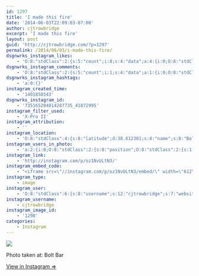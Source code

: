 ```yaml
---
id: 1297
title: 'I made this fire'
date: '2014-06-03T22:09:03-07:00'
author: cjtrowbridge
excerpt: 'I made this fire'
layout: post
guid: 'http://cjtrowbridge.com/?p=1297'
permalink: /2014/06/03/i-made-this-fire/
dsgnwrks_instagram_likes:
    - 'O:8:"stdClass":2:{s:5:"count";i:8;s:4:"data";a:4:{i:0;O:8:"stdClass":4:{s:8:"username";s:7:"trstnmg";s:15:"profile_picture";s:107:"https://igcdn-photos-e-a.akamaihd.net/hphotos-ak-xaf1/t51.2885-19/10860081_1521153481503524_577464380_a.jpg";s:2:"id";s:9:"186293472";s:9:"full_name";s:10:"Tristan G.";}i:1;O:8:"stdClass":4:{s:8:"username";s:13:"tobias_howard";s:15:"profile_picture";s:105:"https://igcdn-photos-e-a.akamaihd.net/hphotos-ak-xfa1/t51.2885-19/10948799_352656444934588_59651665_a.jpg";s:2:"id";s:9:"193273954";s:9:"full_name";s:13:"Tobias Howard";}i:2;O:8:"stdClass":4:{s:8:"username";s:8:"dizzleme";s:15:"profile_picture";s:84:"https://instagramimages-a.akamaihd.net/profiles/profile_12340414_75sq_1358478611.jpg";s:2:"id";s:8:"12340414";s:9:"full_name";s:4:"Tony";}i:3;O:8:"stdClass":4:{s:8:"username";s:12:"perra_flokka";s:15:"profile_picture";s:105:"https://igcdn-photos-h-a.akamaihd.net/hphotos-ak-xpa1/t51.2885-19/1598539_972388316124239_872711698_a.jpg";s:2:"id";s:8:"45673894";s:9:"full_name";s:12:"perra_flokka";}}}'
dsgnwrks_instagram_comments:
    - 'O:8:"stdClass":2:{s:5:"count";i:1;s:4:"data";a:1:{i:0;O:8:"stdClass":4:{s:12:"created_time";s:10:"1401893747";s:4:"text";s:49:"We must have just missed eachother yesterday haha";s:4:"from";O:8:"stdClass":4:{s:8:"username";s:9:"asbristow";s:15:"profile_picture";s:107:"https://igcdn-photos-e-a.akamaihd.net/hphotos-ak-xaf1/t51.2885-19/10957386_855732764490724_1546354627_a.jpg";s:2:"id";s:9:"254328650";s:9:"full_name";s:14:"Andrew bristow";}s:2:"id";s:18:"735460514409140260";}}}'
dsgnwrks_instagram_hashtags:
    - 'a:0:{}'
instagram_created_time:
    - '1401858543'
dsgnwrks_instagram_id:
    - '735165204814287735_41872995'
instagram_filter_used:
    - 'X-Pro II'
instagram_attribution:
    - ''
instagram_location:
    - 'O:8:"stdClass":4:{s:8:"latitude";d:38.612301;s:4:"name";s:8:"Bolt Bar";s:9:"longitude";d:-121.445822;s:2:"id";i:235376496;}'
instagram_users_in_photo:
    - 'a:2:{i:0;O:8:"stdClass":2:{s:8:"position";O:8:"stdClass":2:{s:1:"y";d:0.7824074;s:1:"x";d:0.87314814;}s:4:"user";O:8:"stdClass":4:{s:8:"username";s:12:"chrisbogard_";s:15:"profile_picture";s:107:"https://igcdn-photos-a-a.akamaihd.net/hphotos-ak-xaf1/t51.2885-19/10881744_330075523857856_1974849371_a.jpg";s:2:"id";s:9:"220013702";s:9:"full_name";s:12:"Chris Bogard";}}i:1;O:8:"stdClass":2:{s:8:"position";O:8:"stdClass":2:{s:1:"y";d:0.9287037;s:1:"x";d:0.3398148;}s:4:"user";O:8:"stdClass":4:{s:8:"username";s:12:"cjtrowbridge";s:15:"profile_picture";s:103:"https://igcdn-photos-f-a.akamaihd.net/hphotos-ak-xpa1/t51.2885-19/925559_452430704897917_67836701_a.jpg";s:2:"id";s:8:"41872995";s:9:"full_name";s:13:"CJ Trowbridge";}}}'
instagram_link:
    - 'http://instagram.com/p/oz1NvULtN3/'
instagram_embed_code:
    - "<iframe src=\"//instagram.com/p/oz1NvULtN3/embed/\" width=\"612\" height=\"710\" frameborder=\"0\" scrolling=\"no\" allowtransparency=\"true\"></iframe>\n"
instagram_type:
    - image
instagram_user:
    - 'O:8:"stdClass":6:{s:8:"username";s:12:"cjtrowbridge";s:7:"website";s:0:"";s:15:"profile_picture";s:103:"https://igcdn-photos-f-a.akamaihd.net/hphotos-ak-xpa1/t51.2885-19/925559_452430704897917_67836701_a.jpg";s:9:"full_name";s:13:"CJ Trowbridge";s:3:"bio";s:0:"";s:2:"id";s:8:"41872995";}'
instagram_username:
    - cjtrowbridge
instagram_image_id:
    - '1298'
categories:
    - Instagram
---
```


[![](http://blog.cjtrowbridge.com/wp-content/uploads/2014/06/10413934_300687990107503_928510469_n.jpg)](http://instagram.com/p/oz1NvULtN3/)

Photo taken at: Bolt Bar

[View in Instagram ⇒](http://instagram.com/p/oz1NvULtN3/)